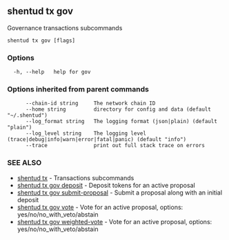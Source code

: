 ## shentud tx gov

Governance transactions subcommands

```
shentud tx gov [flags]
```

### Options

```
  -h, --help   help for gov
```

### Options inherited from parent commands

```
      --chain-id string     The network chain ID
      --home string         directory for config and data (default "~/.shentud")
      --log_format string   The logging format (json|plain) (default "plain")
      --log_level string    The logging level (trace|debug|info|warn|error|fatal|panic) (default "info")
      --trace               print out full stack trace on errors
```

### SEE ALSO

* [shentud tx](shentud_tx.md)	 - Transactions subcommands
* [shentud tx gov deposit](shentud_tx_gov_deposit.md)	 - Deposit tokens for an active proposal
* [shentud tx gov submit-proposal](shentud_tx_gov_submit-proposal.md)	 - Submit a proposal along with an initial deposit
* [shentud tx gov vote](shentud_tx_gov_vote.md)	 - Vote for an active proposal, options: yes/no/no_with_veto/abstain
* [shentud tx gov weighted-vote](shentud_tx_gov_weighted-vote.md)	 - Vote for an active proposal, options: yes/no/no_with_veto/abstain


